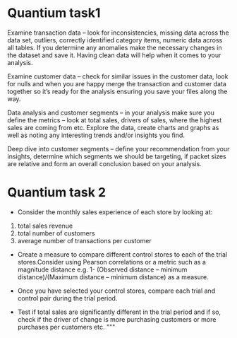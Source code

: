 # Quantium task1
Examine transaction data – look for inconsistencies, missing data across the data set, outliers, correctly identified category items, numeric data across all tables. If you determine any anomalies make the necessary changes in the dataset and save it. Having clean data will help when it comes to your analysis.

Examine customer data – check for similar issues in the customer data, look for nulls and when you are happy merge the transaction and customer data together so it’s ready for the analysis ensuring you save your files along the way.

Data analysis and customer segments – in your analysis make sure you define the metrics – look at total sales, drivers of sales, where the highest sales are coming from etc. Explore the data, create charts and graphs as well as noting any interesting trends and/or insights you find.

Deep dive into customer segments – define your recommendation from your insights, determine which segments we should be targeting, if packet sizes are relative and form an overall conclusion based on your analysis.

# Quantium task 2


*   Consider the monthly sales experience of each store by looking at:
1. total sales revenue
2. total number of customers
3. average number of transactions per customer
   
* Create a measure to compare different control stores to each of the trial stores.Consider using Pearson correlations or a metric such as a magnitude distance e.g. 1- (Observed distance – minimum distance)/(Maximum distance – minimum distance) as a measure.

* Once you have selected your control stores, compare each trial and control pair during the trial period.
* Test if total sales are significantly different in the trial period and if so, check if the driver of change is more purchasing customers or more purchases per customers etc.
"""
